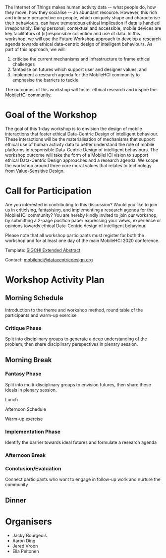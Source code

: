 The Internet of Things makes human activity data -- what people do, how they move, how they socialise -- 
an abundant resource. However, this rich and intimate perspective on people, which uniquely shape and 
characterise their behaviours, can have tremendous ethical implication if data is handled irresponsibly.
Being personal, contextual and accessible, mobile devices are key facilitators of (ir)responsible collection
and use of data. In this workshop, we will use the Future Workshop approach to develop a research agenda
towards ethical data-centric design of intelligent behaviours. As part of this approach, we will:
 
 1. criticise the current mechanisms and infrastructure to frame ethical challenges
 2. fantasise on futures which support user and designer values, and 
 3. implement a research agenda for the MobileHCI community to emphasise the barriers to tackle.
 
The outcomes of this workshop will foster ethical research and inspire the MobileHCI community.

# Goal of the Workshop

The goal of this 1-day workshop is to envision the design of mobile interactions that foster
ethical Data-Centric Design of intelligent behaviour. These interactions will be the
materialisation of mechanisms that support ethical use of human activity data to better
understand the role of mobile platforms in responsible Data-Centric Design of intelligent behaviours.
The workshop outcome will take the form of a MobileHCI vision to support ethical Data-Centric Design
approaches and a research agenda. We scope the workshop around three core moral values that relates to
technology from Value-Sensitive Design.

# Call for Participation

Are you interested in contributing to this discussion? Would you like to join us in criticising, fantasising,
and implementing a research agenda for the MobileHCI community? You are hereby kindly invited to join our
workshop, by submitting a 2-page position paper expressing your views, experience or opinions towards
ethical Data-Centric design of intelligent behaviour.

Please note that all workshop participants must register for both the workshop and for at least
one day of the main MobileHCI 2020 conference. 


Template: [SIGCHI Extended Abstract](https://chi2020.acm.org/authors/chi-proceedings-format/#EAF)

Contact: [mobilehci@datacentricdesign.org](mailto:mobilehci@datacentricdesign.org)


# Workshop Activity Plan

## Morning Schedule

Introduction to the theme and workshop method, round table of the participants and warm-up exercise
	
### Critique Phase

Split into disciplinary groups to generate a deep understanding of the problem, then share disciplinary perspectives in plenary session.
	
## Morning Break
	
### Fantasy Phase

Split into multi-disciplinary groups to envision futures, then share these ideals in plenary session.
    
Lunch
    
Afternoon Schedule
    
Warm-up exercise
    
### Implementation Phase

Identify the barrier towards ideal futures and formulate a research agenda
	
### Afternoon Break
	
### Conclusion/Evaluation

Connect participants who want to engage in follow-up work and nurture the community
    
## Dinner

# Organisers

* Jacky Bourgeois
* Aaron Ding 
* Jered Vroon 
* Ella Peltonen

